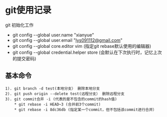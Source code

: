 # git使用记录

git 初始化工作
* git config --global user.name "xianyue"
* git config --global user.email "lys091112@gmail.com"
* git config --global core.editor vim  (指定git rebase默认使用的编辑器)
* git config --global credential.helper store (会默认在下次执行时，记忆上次的提交密码)

## 基本命令

    1). git branch -d test(本地分支） 删除本地分支 
    2). git push origin --delete test(远程分支） 删除远程分支
    3). git commit合并 -i (代表的是不包含的commit的hash值)
        * git rebase -i HEAD~3 (合并前3个commit)
        * git rebase -i 8dc36db (指定某一个commit，但不包括该commit进行合并）
